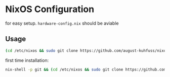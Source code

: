 # NixOS Configuration

for easy setup. `hardware-config.nix` should be aviable

## Usage

```bash
(cd /etc/nixos && sudo git clone https://github.com/august-kuhfuss/nixos-config) && sudo nixos-rebuild switch
```

first time installation:

```bash
nix-shell -p git && (cd /etc/nixos && sudo git clone https://github.com/august-kuhfuss/nixos-config . --force) && sudo nixos-rebuild switch
```
